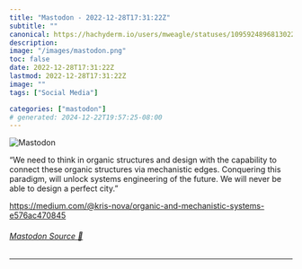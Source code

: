 ```yaml
---
title: "Mastodon - 2022-12-28T17:31:22Z"
subtitle: ""
canonical: https://hachyderm.io/users/mweagle/statuses/109592489681302295
description:
image: "/images/mastodon.png"
toc: false
date: 2022-12-28T17:31:22Z
lastmod: 2022-12-28T17:31:22Z
image: ""
tags: ["Social Media"]

categories: ["mastodon"]
# generated: 2024-12-22T19:57:25-08:00
---
```

![Mastodon](/images/mastodon.png)

<p>“We need to think in organic structures and design with the capability to connect these organic structures via mechanistic edges. Conquering this paradigm, will unlock systems engineering of the future. We will never be able to design a perfect city.”</p><p><a href="https://medium.com/@kris-nova/organic-and-mechanistic-systems-e576ac470845" target="_blank" rel="nofollow noopener noreferrer" translate="no"><span class="invisible">https://</span><span class="ellipsis">medium.com/@kris-nova/organic-</span><span class="invisible">and-mechanistic-systems-e576ac470845</span></a></p>


###### [Mastodon Source 🐘](https://hachyderm.io/@mweagle/109592489681302295)

___
